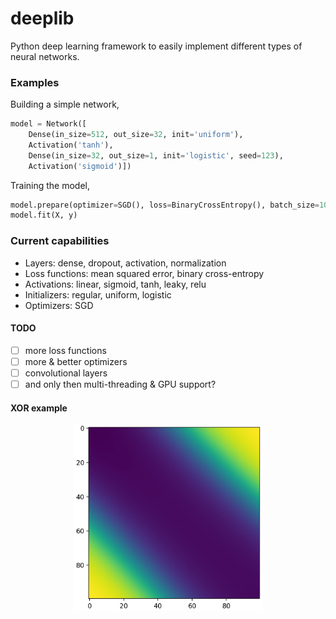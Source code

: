 # deeplib
Python deep learning framework to easily implement different types of neural networks.

### Examples
Building a simple network,
```py
model = Network([
	Dense(in_size=512, out_size=32, init='uniform'),
	Activation('tanh'),
	Dense(in_size=32, out_size=1, init='logistic', seed=123),
	Activation('sigmoid')])
```

Training the model,
```py
model.prepare(optimizer=SGD(), loss=BinaryCrossEntropy(), batch_size=10)
model.fit(X, y)
```

### Current capabilities
 - Layers: dense, dropout, activation, normalization
 - Loss functions: mean squared error, binary cross-entropy
 - Activations: linear, sigmoid, tanh, leaky, relu
 - Initializers: regular, uniform, logistic
 - Optimizers: SGD

#### TODO
 - [ ] more loss functions
 - [ ] more & better optimizers
 - [ ] convolutional layers
 - [ ] and only then multi-threading & GPU support?

#### XOR example
<p align="center">
  <img src="illustrations/xor.png" width="60%"/>
<p/>
